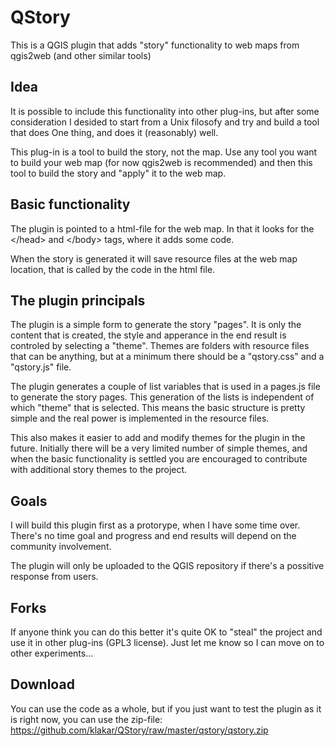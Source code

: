 # QStory
This is a QGIS plugin that adds "story" functionality to web maps from qgis2web (and other similar tools)

## Idea
It is possible to include this functionality into other plug-ins, but after some consideration I desided to start from a Unix filosofy and try and build a tool that does One thing, and does it (reasonably) well.

This plug-in is a tool to build the story, not the map. Use any tool you want to build your web map (for now qgis2web is recommended) and then this tool to build the story and "apply" it to the web map.
## Basic functionality
The plugin is pointed to a html-file for the web map. In that it looks for the &lt;/head&gt; and &lt;/body&gt; tags, where it adds some code.

When the story is generated it will save resource files at the web map location, that is called by the code in the html file.
## The plugin principals
The plugin is a simple form to generate the story "pages". It is only the content that is created, the style and apperance in the end result is controled by selecting a "theme". Themes are folders with resource files that can be anything, but at a minimum there should be a "qstory.css" and a "qstory.js" file.

The plugin generates a couple of list variables that is used in a pages.js file to generate the story pages. This generation of the lists is independent of which "theme" that is selected. This means the basic structure is pretty simple and the real power is implemented in the resource files.

This also makes it easier to add and modify themes for the plugin in the future. Initially there will be a very limited number of simple themes, and when the basic functionality is settled you are encouraged to contribute with additional story themes to the project.
## Goals
I will build this plugin first as a protorype, when I have some time over. There's no time goal and progress and end results will depend on the community involvement.

The plugin will only be uploaded to the QGIS repository if there's a possitive response from users.

## Forks
If anyone think you can do this better it's quite OK to "steal" the project and use it in other plug-ins (GPL3 license). Just let me know so I can move on to other experiments...

## Download
You can use the code as a whole, but if you just want to test the plugin as it is right now, you can use the zip-file:
https://github.com/klakar/QStory/raw/master/qstory/qstory.zip
